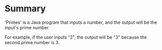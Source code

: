 Summary
====

'Primes' is a Java program that inputs a number, and the output will be the input's prime number.

For example, if the user inputs "2", the output will be "3" because the second prime number is 3.